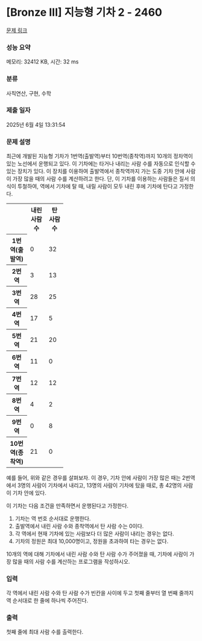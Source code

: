 # [Bronze III] 지능형 기차 2 - 2460 

[문제 링크](https://www.acmicpc.net/problem/2460) 

### 성능 요약

메모리: 32412 KB, 시간: 32 ms

### 분류

사칙연산, 구현, 수학

### 제출 일자

2025년 6월 4일 13:31:54

### 문제 설명

<p>최근에 개발된 지능형 기차가 1번역(출발역)부터 10번역(종착역)까지 10개의 정차역이 있는 노선에서 운행되고 있다. 이 기차에는 타거나 내리는 사람 수를 자동으로 인식할 수 있는 장치가 있다. 이 장치를 이용하여 출발역에서 종착역까지 가는 도중 기차 안에 사람이 가장 많을 때의 사람 수를 계산하려고 한다. 단, 이 기차를 이용하는 사람들은 질서 의식이 투철하여, 역에서 기차에 탈 때, 내릴 사람이 모두 내린 후에 기차에 탄다고 가정한다.</p>

<table class="table table-bordered" style="width:30%">
	<tbody>
		<tr>
			<th> </th>
			<th>내린 사람 수</th>
			<th>탄 사람 수</th>
		</tr>
		<tr>
			<th>1번역(출발역)</th>
			<td>0</td>
			<td>32</td>
		</tr>
		<tr>
			<th>2번역</th>
			<td>3</td>
			<td>13</td>
		</tr>
		<tr>
			<th>3번역</th>
			<td>28</td>
			<td>25</td>
		</tr>
		<tr>
			<th>4번역</th>
			<td>17</td>
			<td>5</td>
		</tr>
		<tr>
			<th>5번역</th>
			<td>21</td>
			<td>20</td>
		</tr>
		<tr>
			<th>6번역</th>
			<td>11</td>
			<td>0</td>
		</tr>
		<tr>
			<th>7번역</th>
			<td>12</td>
			<td>12</td>
		</tr>
		<tr>
			<th>8번역</th>
			<td>4</td>
			<td>2</td>
		</tr>
		<tr>
			<th>9번역</th>
			<td>0</td>
			<td>8</td>
		</tr>
		<tr>
			<th>10번역(종착역)</th>
			<td>21</td>
			<td>0</td>
		</tr>
	</tbody>
</table>

<p>예를 들어, 위와 같은 경우를 살펴보자. 이 경우, 기차 안에 사람이 가장 많은 때는 2번역에서 3명의 사람이 기차에서 내리고, 13명의 사람이 기차에 탔을 때로, 총 42명의 사람이 기차 안에 있다.</p>

<p>이 기차는 다음 조건을 만족하면서 운행된다고 가정한다.</p>

<ol>
	<li>기차는 역 번호 순서대로 운행한다.</li>
	<li>출발역에서 내린 사람 수와 종착역에서 탄 사람 수는 0이다.</li>
	<li>각 역에서 현재 기차에 있는 사람보다 더 많은 사람이 내리는 경우는 없다.</li>
	<li>기차의 정원은 최대 10,000명이고, 정원을 초과하여 타는 경우는 없다.</li>
</ol>

<p>10개의 역에 대해 기차에서 내린 사람 수와 탄 사람 수가 주어졌을 때, 기차에 사람이 가장 많을 때의 사람 수를 계산하는 프로그램을 작성하시오.</p>

### 입력 

 <p>각 역에서 내린 사람 수와 탄 사람 수가 빈칸을 사이에 두고 첫째 줄부터 열 번째 줄까지 역 순서대로 한 줄에 하나씩 주어진다. </p>

### 출력 

 <p>첫째 줄에 최대 사람 수를 출력한다.  </p>

